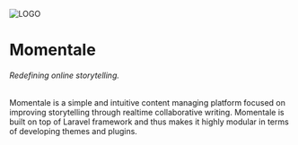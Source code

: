 ![LOGO](https://res.cloudinary.com/xdisrupt/image/upload/v1502990223/creativemauritius.com/momentale_logo.png)
# Momentale 
###### Redefining online storytelling.
Momentale is a simple and intuitive content managing platform focused on improving storytelling through realtime collaborative writing. Momentale is built on top of Laravel framework and thus makes it highly modular in terms of developing themes and plugins.